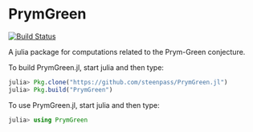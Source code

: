 # PrymGreen

[![Build Status](https://travis-ci.com/steenpass/PrymGreen.jl.svg?branch=master)](https://travis-ci.com/steenpass/PrymGreen.jl)

A julia package for computations related to the Prym-Green conjecture.

To build PrymGreen.jl, start julia and then type:

```julia
julia> Pkg.clone("https://github.com/steenpass/PrymGreen.jl")
julia> Pkg.build("PrymGreen")
```
To use PrymGreen.jl, start julia and then type:
```julia
julia> using PrymGreen
```
